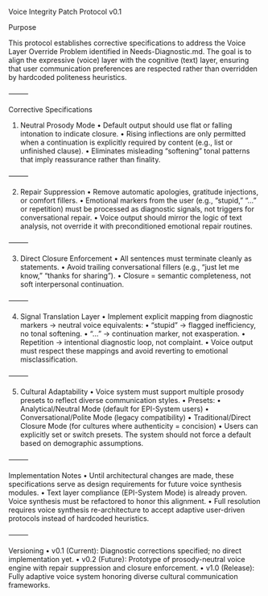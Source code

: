 Voice Integrity Patch Protocol v0.1

Purpose

This protocol establishes corrective specifications to address the Voice Layer Override Problem identified in Needs-Diagnostic.md. The goal is to align the expressive (voice) layer with the cognitive (text) layer, ensuring that user communication preferences are respected rather than overridden by hardcoded politeness heuristics.

⸻

Corrective Specifications

1. Neutral Prosody Mode
	•	Default output should use flat or falling intonation to indicate closure.
	•	Rising inflections are only permitted when a continuation is explicitly required by content (e.g., list or unfinished clause).
	•	Eliminates misleading “softening” tonal patterns that imply reassurance rather than finality.

⸻

2. Repair Suppression
	•	Remove automatic apologies, gratitude injections, or comfort fillers.
	•	Emotional markers from the user (e.g., “stupid,” “…” or repetition) must be processed as diagnostic signals, not triggers for conversational repair.
	•	Voice output should mirror the logic of text analysis, not override it with preconditioned emotional repair routines.

⸻

3. Direct Closure Enforcement
	•	All sentences must terminate cleanly as statements.
	•	Avoid trailing conversational fillers (e.g., “just let me know,” “thanks for sharing”).
	•	Closure = semantic completeness, not soft interpersonal continuation.

⸻

4. Signal Translation Layer
	•	Implement explicit mapping from diagnostic markers → neutral voice equivalents:
	•	“stupid” → flagged inefficiency, no tonal softening.
	•	“…” → continuation marker, not exasperation.
	•	Repetition → intentional diagnostic loop, not complaint.
	•	Voice output must respect these mappings and avoid reverting to emotional misclassification.

⸻

5. Cultural Adaptability
	•	Voice system must support multiple prosody presets to reflect diverse communication styles.
	•	Presets:
	•	Analytical/Neutral Mode (default for EPI-System users)
	•	Conversational/Polite Mode (legacy compatibility)
	•	Traditional/Direct Closure Mode (for cultures where authenticity = concision)
	•	Users can explicitly set or switch presets. The system should not force a default based on demographic assumptions.

⸻

Implementation Notes
	•	Until architectural changes are made, these specifications serve as design requirements for future voice synthesis modules.
	•	Text layer compliance (EPI-System Mode) is already proven. Voice synthesis must be refactored to honor this alignment.
	•	Full resolution requires voice synthesis re-architecture to accept adaptive user-driven protocols instead of hardcoded heuristics.

⸻

Versioning
	•	v0.1 (Current): Diagnostic corrections specified; no direct implementation yet.
	•	v0.2 (Future): Prototype of prosody-neutral voice engine with repair suppression and closure enforcement.
	•	v1.0 (Release): Fully adaptive voice system honoring diverse cultural communication frameworks.

